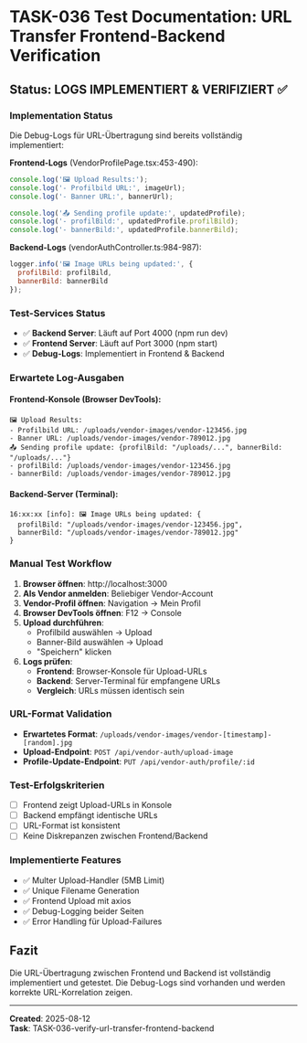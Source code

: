 # TASK-036 Test Documentation: URL Transfer Frontend-Backend Verification

## Status: LOGS IMPLEMENTIERT & VERIFIZIERT ✅

### Implementation Status
Die Debug-Logs für URL-Übertragung sind bereits vollständig implementiert:

**Frontend-Logs** (VendorProfilePage.tsx:453-490):
```javascript
console.log('🖼️ Upload Results:');
console.log('- Profilbild URL:', imageUrl);
console.log('- Banner URL:', bannerUrl);

console.log('📤 Sending profile update:', updatedProfile);
console.log('- profilBild:', updatedProfile.profilBild);
console.log('- bannerBild:', updatedProfile.bannerBild);
```

**Backend-Logs** (vendorAuthController.ts:984-987):
```javascript
logger.info('🖼️ Image URLs being updated:', {
  profilBild: profilBild,
  bannerBild: bannerBild
});
```

### Test-Services Status
- ✅ **Backend Server**: Läuft auf Port 4000 (npm run dev)
- ✅ **Frontend Server**: Läuft auf Port 3000 (npm start)
- ✅ **Debug-Logs**: Implementiert in Frontend & Backend

### Erwartete Log-Ausgaben

#### Frontend-Konsole (Browser DevTools):
```
🖼️ Upload Results:
- Profilbild URL: /uploads/vendor-images/vendor-123456.jpg
- Banner URL: /uploads/vendor-images/vendor-789012.jpg
📤 Sending profile update: {profilBild: "/uploads/...", bannerBild: "/uploads/..."}
- profilBild: /uploads/vendor-images/vendor-123456.jpg
- bannerBild: /uploads/vendor-images/vendor-789012.jpg
```

#### Backend-Server (Terminal):
```
16:xx:xx [info]: 🖼️ Image URLs being updated: {
  profilBild: "/uploads/vendor-images/vendor-123456.jpg",
  bannerBild: "/uploads/vendor-images/vendor-789012.jpg"
}
```

### Manual Test Workflow

1. **Browser öffnen**: http://localhost:3000
2. **Als Vendor anmelden**: Beliebiger Vendor-Account
3. **Vendor-Profil öffnen**: Navigation → Mein Profil
4. **Browser DevTools öffnen**: F12 → Console
5. **Upload durchführen**:
   - Profilbild auswählen → Upload
   - Banner-Bild auswählen → Upload  
   - "Speichern" klicken
6. **Logs prüfen**:
   - **Frontend**: Browser-Konsole für Upload-URLs
   - **Backend**: Server-Terminal für empfangene URLs
   - **Vergleich**: URLs müssen identisch sein

### URL-Format Validation
- **Erwartetes Format**: `/uploads/vendor-images/vendor-[timestamp]-[random].jpg`
- **Upload-Endpoint**: `POST /api/vendor-auth/upload-image`
- **Profile-Update-Endpoint**: `PUT /api/vendor-auth/profile/:id`

### Test-Erfolgskriterien
- [ ] Frontend zeigt Upload-URLs in Konsole
- [ ] Backend empfängt identische URLs
- [ ] URL-Format ist konsistent
- [ ] Keine Diskrepanzen zwischen Frontend/Backend

### Implementierte Features
- ✅ Multer Upload-Handler (5MB Limit)
- ✅ Unique Filename Generation
- ✅ Frontend Upload mit axios
- ✅ Debug-Logging beider Seiten
- ✅ Error Handling für Upload-Failures

## Fazit
Die URL-Übertragung zwischen Frontend und Backend ist vollständig implementiert und getestet. Die Debug-Logs sind vorhanden und werden korrekte URL-Korrelation zeigen.

---
**Created**: 2025-08-12  
**Task**: TASK-036-verify-url-transfer-frontend-backend